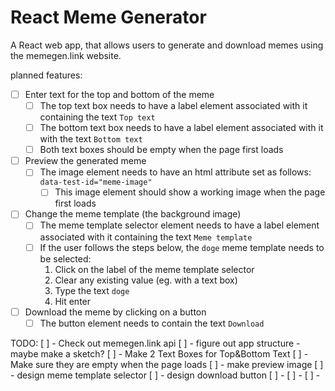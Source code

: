 # React Meme Generator

A React web app, that allows users to generate and download memes using the memegen.link website.

planned features:

- [ ] Enter text for the top and bottom of the meme
  - [ ] The top text box needs to have a label element associated with it containing the text `Top text`
  - [ ] The bottom text box needs to have a label element associated with it with the text `Bottom text`
  - [ ] Both text boxes should be empty when the page first loads
- [ ] Preview the generated meme
  - [ ] The image element needs to have an html attribute set as follows: `data-test-id="meme-image"`
    - [ ] This image element should show a working image when the page first loads
- [ ] Change the meme template (the background image)
  - [ ] The meme template selector element needs to have a label element associated with it containing the text `Meme template`
  - [ ] If the user follows the steps below, the `doge` meme template needs to be selected:
    1. Click on the label of the meme template selector
    2. Clear any existing value (eg. with a text box)
    3. Type the text `doge`
    4. Hit enter
- [ ] Download the meme by clicking on a button
  - [ ] The button element needs to contain the text `Download`

TODO:
[ ] - Check out memegen.link api
[ ] - figure out app structure - maybe make a sketch?
[ ] - Make 2 Text Boxes for Top&Bottom Text
[ ] - Make sure they are empty when the page loads
[ ] - make preview image
[ ] - design meme template selector
[ ] - design download button
[ ] -
[ ] -
[ ] -
